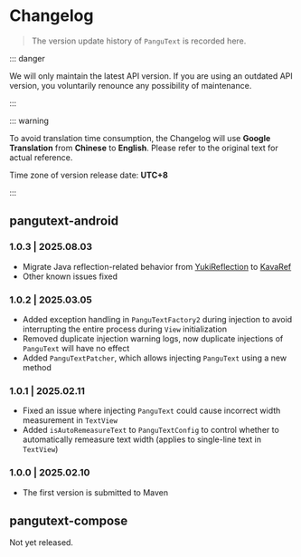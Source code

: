 # Changelog

> The version update history of `PanguText` is recorded here.

::: danger

We will only maintain the latest API version. If you are using an outdated API version, you voluntarily renounce any possibility of maintenance.

:::

::: warning

To avoid translation time consumption, the Changelog will use **Google Translation** from **Chinese** to **English**. Please refer to the original text for actual reference.

Time zone of version release date: **UTC+8**

:::

## pangutext-android

### 1.0.3 | 2025.08.03 &ensp;<Badge type="tip" text="latest" vertical="middle" />

- Migrate Java reflection-related behavior from [YukiReflection](https://github.com/HighCapable/YukiReflection) to [KavaRef](https://github.com/HighCapable/KavaRef)
- Other known issues fixed

### 1.0.2 | 2025.03.05 &ensp;<Badge type="warning" text="stale" vertical="middle" />

- Added exception handling in `PanguTextFactory2` during injection to avoid interrupting the entire process during `View` initialization
- Removed duplicate injection warning logs, now duplicate injections of `PanguText` will have no effect
- Added `PanguTextPatcher`, which allows injecting `PanguText` using a new method

### 1.0.1 | 2025.02.11 &ensp;<Badge type="warning" text="stale" vertical="middle" />

- Fixed an issue where injecting `PanguText` could cause incorrect width measurement in `TextView`
- Added `isAutoRemeasureText` to `PanguTextConfig` to control whether to automatically remeasure text width (applies to single-line text in `TextView`)

### 1.0.0 | 2025.02.10 &ensp;<Badge type="warning" text="stale" vertical="middle" />

- The first version is submitted to Maven

## pangutext-compose

Not yet released.